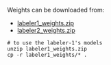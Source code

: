
Weights can be downloaded from:
* [labeler1_weights.zip](https://www.dropbox.com/scl/fi/14ktxfzelb4vgh52ve8qm/labeler1_weights.zip?rlkey=i60p0zt4t1z2xxwcx6vhog5gv&dl=0)
* [labeler2_weights.zip](https://www.dropbox.com/scl/fi/oru17gx7ko1xkgsb5qtlw/labeler2_weights.zip?rlkey=cybddf8vss2xoewgrhwxf5zvi&dl=0)

```
# to use the labeler-1's models
unzip labeler1_weights.zip
cp -r labeler1_weights/* .
```
